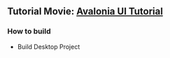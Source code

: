 ## Tutorial Movie: [Avalonia UI Tutorial](https://www.youtube.com/playlist?list=PLrW43fNmjaQWMhFHxS1jpQ34TkHroHJLb)

### How to build

- Build Desktop Project